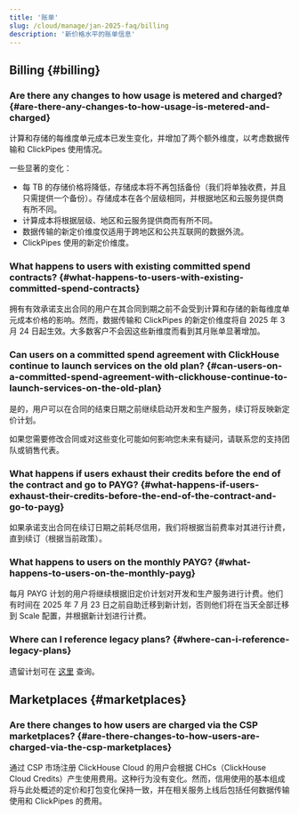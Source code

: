 ```yaml
---
title: '账单'
slug: /cloud/manage/jan-2025-faq/billing
description: '新价格水平的账单信息'
---
```


## Billing {#billing}

### Are there any changes to how usage is metered and charged? {#are-there-any-changes-to-how-usage-is-metered-and-charged}

计算和存储的每维度单元成本已发生变化，并增加了两个额外维度，以考虑数据传输和 ClickPipes 使用情况。

一些显著的变化：

- 每 TB 的存储价格将降低，存储成本将不再包括备份（我们将单独收费，并且只需提供一个备份）。存储成本在各个层级相同，并根据地区和云服务提供商有所不同。
- 计算成本将根据层级、地区和云服务提供商而有所不同。
- 数据传输的新定价维度仅适用于跨地区和公共互联网的数据外流。
- ClickPipes 使用的新定价维度。

### What happens to users with existing committed spend contracts? {#what-happens-to-users-with-existing-committed-spend-contracts}

拥有有效承诺支出合同的用户在其合同到期之前不会受到计算和存储的新每维度单元成本价格的影响。然而，数据传输和 ClickPipes 的新定价维度将自 2025 年 3 月 24 日起生效。大多数客户不会因这些新维度而看到其月账单显著增加。

### Can users on a committed spend agreement with ClickHouse continue to launch services on the old plan? {#can-users-on-a-committed-spend-agreement-with-clickhouse-continue-to-launch-services-on-the-old-plan}

是的，用户可以在合同的结束日期之前继续启动开发和生产服务，续订将反映新定价计划。

如果您需要修改合同或对这些变化可能如何影响您未来有疑问，请联系您的支持团队或销售代表。

### What happens if users exhaust their credits before the end of the contract and go to PAYG? {#what-happens-if-users-exhaust-their-credits-before-the-end-of-the-contract-and-go-to-payg}

如果承诺支出合同在续订日期之前耗尽信用，我们将根据当前费率对其进行计费，直到续订（根据当前政策）。

### What happens to users on the monthly PAYG? {#what-happens-to-users-on-the-monthly-payg}

每月 PAYG 计划的用户将继续根据旧定价计划对开发和生产服务进行计费。他们有时间在 2025 年 7 月 23 日之前自助迁移到新计划，否则他们将在当天全部迁移到 Scale 配置，并根据新计划进行计费。

### Where can I reference legacy plans? {#where-can-i-reference-legacy-plans}

遗留计划可在 [这里](https://clickhouse.com/pricing?legacy=true) 查询。

## Marketplaces {#marketplaces}

### Are there changes to how users are charged via the CSP marketplaces? {#are-there-changes-to-how-users-are-charged-via-the-csp-marketplaces}

通过 CSP 市场注册 ClickHouse Cloud 的用户会根据 CHCs（ClickHouse Cloud Credits）产生使用费用。这种行为没有变化。然而，信用使用的基本组成将与此处概述的定价和打包变化保持一致，并在相关服务上线后包括任何数据传输使用和 ClickPipes 的费用。

